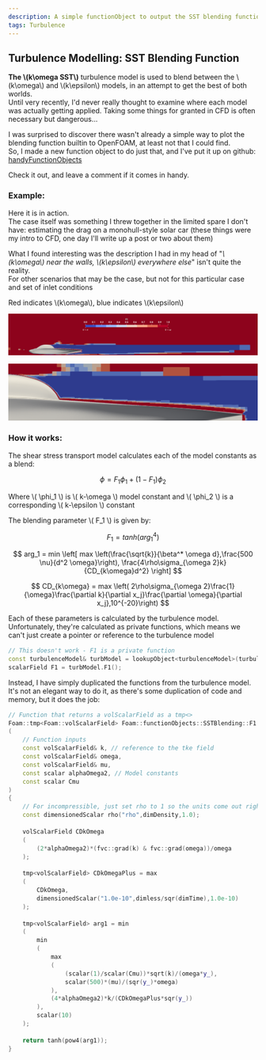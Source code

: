 ```yaml
---
description: A simple functionObject to output the SST blending function
tags: Turbulence
---
```


## Turbulence Modelling: SST Blending Function

**The \\(k\omega SST\\)** turbulence model is used to blend between the \\(k\omega\\) and \\(k\epsilon\\) models, in an attempt to get the best of both worlds.  
Until very recently, I'd never really thought to examine where each model was actually getting applied. Taking some things for granted in CFD is often necessary but dangerous...  

I was surprised to discover there wasn't already a simple way to plot the blending function builtin to OpenFOAM, at least not that I could find.  
So, I made a new function object to do just that, and I've put it up on github: [handyFunctionObjects](https://github.com/Ben-Malin/handyFunctionObjects)  

Check it out, and leave a comment if it comes in handy.

### Example:

Here it is in action.  
The case itself was something I threw together in the limited spare I don't have: estimating the drag on a monohull-style solar car (these things were my intro to CFD, one day I'll write up a post or two about them)

What I found interesting was the description I had in my head of "*\\(k\omega\\) near the walls, \\(k\epsilon\\) everywhere else*" isn't quite the reality.  
For other scenarios that may be the case, but not for this particular case and set of inlet conditions

Red indicates \\(k\omega\\), blue indicates \\(k\epsilon\\)  

![zoomedOut](/images/sstBlending/zoomedOut.png)  

![zoomedIn](/images/sstBlending/zoomedIn.png)  

### How it works:

The shear stress transport model calculates each of the model constants as a blend:  

$$
\phi = F_1\phi_1 + (1-F_1)\phi_2
$$  

Where \\( \phi_1 \\) is \\( k-\omega \\) model constant and \\( \phi_2 \\) is a corresponding \\( k-\epsilon \\) constant

The blending parameter \\( F_1 \\) is given by:  

$$
F_1 = tanh(arg_1^4)
$$  

$$
arg_1 = min \left[ max \left(\frac{\sqrt{k}}{\beta^* \omega d},\frac{500 \nu}{d^2 \omega}\right), \frac{4\rho\sigma_{\omega 2}k}{CD_{k\omega}d^2} \right]
$$

$$
CD_{k\omega} = max \left( 2\rho\sigma_{\omega 2}\frac{1}{\omega}\frac{\partial k}{\partial x_j}\frac{\partial \omega}{\partial x_j},10^{-20}\right)
$$

Each of these parameters is calculated by the turbulence model. Unfortunately, they're calculated as private functions, which means we can't just create a pointer or reference to the turbulence model

```c++
// This doesn't work - F1 is a private function
const turbulenceModel& turbModel = lookupObject<turbulenceModel>(turbulenceModel::propertiesName);
scalarField F1 = turbModel.F1();
```

Instead, I have simply duplicated the functions from the turbulence model. It's not an elegant way to do it, as there's some duplication of code and memory, but it does the job:

```c++
// Function that returns a volScalarField as a tmp<>
Foam::tmp<Foam::volScalarField> Foam::functionObjects::SSTBlending::F1
(
    // Function inputs
    const volScalarField& k, // reference to the tke field
    const volScalarField& omega,
    const volScalarField& mu,
    const scalar alphaOmega2, // Model constants
    const scalar Cmu
)
{
    // For incompressible, just set rho to 1 so the units come out right
    const dimensionedScalar rho("rho",dimDensity,1.0);

    volScalarField CDkOmega
    (
        (2*alphaOmega2)*(fvc::grad(k) & fvc::grad(omega))/omega
    );

    tmp<volScalarField> CDkOmegaPlus = max
    (
        CDkOmega,
        dimensionedScalar("1.0e-10",dimless/sqr(dimTime),1.0e-10)
    );

    tmp<volScalarField> arg1 = min
    (
        min
        (
            max
            (
                (scalar(1)/scalar(Cmu))*sqrt(k)/(omega*y_),
                scalar(500)*(mu)/(sqr(y_)*omega)
            ),
            (4*alphaOmega2)*k/(CDkOmegaPlus*sqr(y_))
        ),
        scalar(10)
    );
    
    return tanh(pow4(arg1));
}
```
